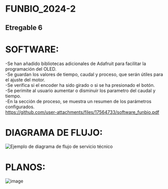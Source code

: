 # FUNBIO_2024-2 
## Etregable 6
# SOFTWARE:

-Se han añadido bibliotecas adicionales de Adafruit para facilitar la programación del OLED.<br>
-Se guardan los valores de tiempo, caudal y proceso, que serán útiles para el ajuste del motor.<br>
-Se verifica si el encoder ha sido girado o si se ha presionado el botón.<br>
-Se perimite al usuario aumentar o disminuir los parametro del caudal y tiempo.<br>
-En la sección de proceso, se muestra un resumen de los parámetros configurados.<br>
https://github.com/user-attachments/files/17564733/software_funbio.pdf
# DIAGRAMA DE FLUJO:
![Ejemplo de diagrama de flujo de servicio técnico](https://github.com/user-attachments/assets/6a1bb1f2-6726-46af-82db-4391c17fc5a5)

# PLANOS:

![image](https://github.com/user-attachments/assets/960fec5c-051d-4f7c-a4ec-43022a05c159)
